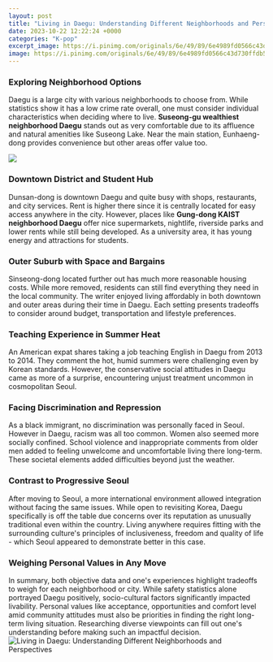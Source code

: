 ```yaml
---
layout: post
title: "Living in Daegu: Understanding Different Neighborhoods and Perspectives"
date: 2023-10-22 12:22:24 +0000
categories: "K-pop"
excerpt_image: https://i.pinimg.com/originals/6e/49/89/6e4989fd0566c43d730ffdb5e8ec7417.jpg
image: https://i.pinimg.com/originals/6e/49/89/6e4989fd0566c43d730ffdb5e8ec7417.jpg
---
```


### Exploring Neighborhood Options  
Daegu is a large city with various neighborhoods to choose from. While statistics show it has a low crime rate overall, one must consider individual characteristics when deciding where to live. **Suseong-gu wealthiest neighborhood Daegu** stands out as very comfortable due to its affluence and natural amenities like Suseong Lake. Near the main station, Eunhaeng-dong provides convenience but other areas offer value too. 

![](https://i1.wp.com/www.lifeofbrit.com/wp-content/uploads/2018/04/1.jpg?resize=810%2C608)
### Downtown District and Student Hub
Dunsan-dong is downtown Daegu and quite busy with shops, restaurants, and city services. Rent is higher there since it is centrally located for easy access anywhere in the city. However, places like **Gung-dong KAIST neighborhood Daegu** offer nice supermarkets, nightlife, riverside parks and lower rents while still being developed. As a university area, it has young energy and attractions for students.
### Outer Suburb with Space and Bargains 
Sinseong-dong located further out has much more reasonable housing costs. While more removed, residents can still find everything they need in the local community. The writer enjoyed living affordably in both downtown and outer areas during their time in Daegu. Each setting presents tradeoffs to consider around budget, transportation and lifestyle preferences.
### Teaching Experience in Summer Heat   
An American expat shares taking a job teaching English in Daegu from 2013 to 2014. They comment the hot, humid summers were challenging even by Korean standards. However, the conservative social attitudes in Daegu came as more of a surprise, encountering unjust treatment uncommon in cosmopolitan Seoul.
### Facing Discrimination and Repression
As a black immigrant, no discrimination was personally faced in Seoul. However in Daegu, racism was all too common. Women also seemed more socially confined. School violence and inappropriate comments from older men added to feeling unwelcome and uncomfortable living there long-term. These societal elements added difficulties beyond just the weather.
### Contrast to Progressive Seoul 
After moving to Seoul, a more international environment allowed integration without facing the same issues. While open to revisiting Korea, Daegu specifically is off the table due concerns over its reputation as unusually traditional even within the country. Living anywhere requires fitting with the surrounding culture's principles of inclusiveness, freedom and quality of life - which Seoul appeared to demonstrate better in this case. 
### Weighing Personal Values in Any Move
In summary, both objective data and one's experiences highlight tradeoffs to weigh for each neighborhood or city. While safety statistics alone portrayed Daegu positively, socio-cultural factors significantly impacted livability. Personal values like acceptance, opportunities and comfort level amid community attitudes must also be priorities in finding the right long-term living situation. Researching diverse viewpoints can fill out one's understanding before making such an impactful decision.
![Living in Daegu: Understanding Different Neighborhoods and Perspectives](https://i.pinimg.com/originals/6e/49/89/6e4989fd0566c43d730ffdb5e8ec7417.jpg)